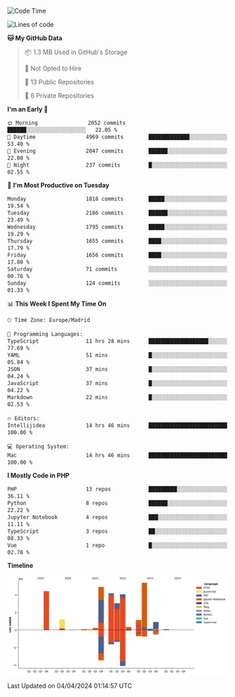 <!--START_SECTION:waka-->
![Code Time](http://img.shields.io/badge/Code%20Time-120%20hrs%2044%20mins-blue)

![Lines of code](https://img.shields.io/badge/From%20Hello%20World%20I%27ve%20Written-30.1%20million%20lines%20of%20code-blue)

**🐱 My GitHub Data** 

> 📦 1.3 MB Used in GitHub's Storage 
 > 
> 🚫 Not Opted to Hire
 > 
> 📜 13 Public Repositories 
 > 
> 🔑 6 Private Repositories 
 > 
**I'm an Early 🐤** 

```text
🌞 Morning                2052 commits        ██████░░░░░░░░░░░░░░░░░░░   22.05 % 
🌆 Daytime                4969 commits        █████████████░░░░░░░░░░░░   53.40 % 
🌃 Evening                2047 commits        ██████░░░░░░░░░░░░░░░░░░░   22.00 % 
🌙 Night                  237 commits         █░░░░░░░░░░░░░░░░░░░░░░░░   02.55 % 
```
📅 **I'm Most Productive on Tuesday** 

```text
Monday                   1818 commits        █████░░░░░░░░░░░░░░░░░░░░   19.54 % 
Tuesday                  2186 commits        ██████░░░░░░░░░░░░░░░░░░░   23.49 % 
Wednesday                1795 commits        █████░░░░░░░░░░░░░░░░░░░░   19.29 % 
Thursday                 1655 commits        ████░░░░░░░░░░░░░░░░░░░░░   17.79 % 
Friday                   1656 commits        ████░░░░░░░░░░░░░░░░░░░░░   17.80 % 
Saturday                 71 commits          ░░░░░░░░░░░░░░░░░░░░░░░░░   00.76 % 
Sunday                   124 commits         ░░░░░░░░░░░░░░░░░░░░░░░░░   01.33 % 
```


📊 **This Week I Spent My Time On** 

```text
🕑︎ Time Zone: Europe/Madrid

💬 Programming Languages: 
TypeScript               11 hrs 28 mins      ███████████████████░░░░░░   77.69 % 
YAML                     51 mins             █░░░░░░░░░░░░░░░░░░░░░░░░   05.84 % 
JSON                     37 mins             █░░░░░░░░░░░░░░░░░░░░░░░░   04.24 % 
JavaScript               37 mins             █░░░░░░░░░░░░░░░░░░░░░░░░   04.22 % 
Markdown                 22 mins             █░░░░░░░░░░░░░░░░░░░░░░░░   02.53 % 

🔥 Editors: 
Intellijidea             14 hrs 46 mins      █████████████████████████   100.00 % 

💻 Operating System: 
Mac                      14 hrs 46 mins      █████████████████████████   100.00 % 
```

**I Mostly Code in PHP** 

```text
PHP                      13 repos            █████████░░░░░░░░░░░░░░░░   36.11 % 
Python                   8 repos             ██████░░░░░░░░░░░░░░░░░░░   22.22 % 
Jupyter Notebook         4 repos             ███░░░░░░░░░░░░░░░░░░░░░░   11.11 % 
TypeScript               3 repos             ██░░░░░░░░░░░░░░░░░░░░░░░   08.33 % 
Vue                      1 repo              █░░░░░░░░░░░░░░░░░░░░░░░░   02.78 % 
```



**Timeline**

![Lines of Code chart](https://raw.githubusercontent.com/danisoronellas/danisoronellas/main/assets/bar_graph.png)


 Last Updated on 04/04/2024 01:14:57 UTC
<!--END_SECTION:waka-->
